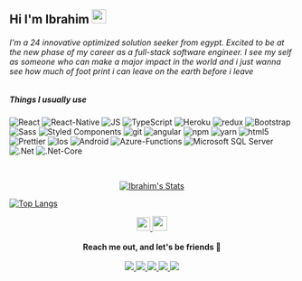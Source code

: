 <h2>Hi  I'm Ibrahim <img src="https://media.giphy.com/media/hvRJCLFzcasrR4ia7z/giphy.gif" width="25px"></h1> 

<h6>
  I'm a 24 innovative optimized solution seeker from egypt. Excited to be at the new phase of my career as a full-stack software engineer. I see my self as someone who can make a major impact in the world and i just wanna see how much of foot print  i can leave on the earth before i leave 
</h6>

<h5>Things I usually use</h5>
<p>
  <img alt="React" src="https://img.shields.io/badge/-React-45b8d8?style=flat-square&logo=react&logoColor=white" />
  <img alt="React-Native" src="https://img.shields.io/badge/-React--Native-AEC7EA?style=flat-square&logo=react&logoColor=white" />
  <img alt="JS" src="https://img.shields.io/badge/-JavaScript-F7DF1E?style=flat-square&logo=JavaScript&logoColor=black" />
  <img alt="TypeScript" src="https://img.shields.io/badge/-TypeScript-007ACC?style=flat-square&logo=typescript&logoColor=white" />
  <img alt="Heroku" src="https://img.shields.io/badge/-Heroku-430098?style=flat-square&logo=heroku&logoColor=white" />
  <img alt="redux" src="https://img.shields.io/badge/-Redux-764ABC?style=flat-square&logo=redux&logoColor=white" />
  <img alt="Bootstrap" src="https://img.shields.io/badge/-Bootstrap-CC6699?style=flat-square&logo=Bootstrap&logoColor=white" />
  <img alt="Sass" src="https://img.shields.io/badge/-Sass-CC6699?style=flat-square&logo=sass&logoColor=white" />
  <img alt="Styled Components" src="https://img.shields.io/badge/-Styled_Components-db7092?style=flat-square&logo=styled-components&logoColor=white" />
  <img alt="git" src="https://img.shields.io/badge/-Git-F05032?style=flat-square&logo=git&logoColor=white" />
  <img alt="angular" src="https://img.shields.io/badge/-Angular-DD0031?style=flat-square&logo=angular&logoColor=white" />
  <img alt="npm" src="https://img.shields.io/badge/-NPM-CB3837?style=flat-square&logo=npm&logoColor=white" />
    <img alt="yarn" src="https://img.shields.io/badge/-Yarn-2C8EBB?style=flat-square&logo=Yarn&logoColor=white" />
  <img alt="html5" src="https://img.shields.io/badge/-HTML5-E34F26?style=flat-square&logo=html5&logoColor=white" />
  <img alt="Prettier" src="https://img.shields.io/badge/-Prettier-F7B93E?style=flat-square&logo=prettier&logoColor=white" />
  <img alt="Ios" src="https://img.shields.io/badge/--000000?style=flat-square&logo=ios&logoColor=white" />
  <img alt="Android" src="https://img.shields.io/badge/-Android-3DDC84?style=flat-square&logo=android&logoColor=white" />
    <img alt="Azure-Functions" src="https://img.shields.io/badge/-Azure_Functions-0062AD?style=flat-square&logo=Azure-Functions&logoColor=white" />
  <img alt="Microsoft SQL Server" src="https://img.shields.io/badge/-Microsoft_SQL_Server-CC2927?style=flat-square&logo=Microsoft-SQL-Server&logoColor=white" /> 
    <img alt=".Net" src="https://img.shields.io/badge/-.Net-512BD4?style=flat-square&logo=.net&logoColor=white" /> 
  <img alt=".Net-Core" src="https://img.shields.io/badge/-.Net--Core-712BD4?style=flat-square&logo=.net&logoColor=white" /> 
</p>


<br/>

<p align="center">
  <a href="https://github.com/hima-Megahed" class="rich-diff-level-one">
    <img src="https://github-readme-stats.vercel.app/api?username=hima-Megahed&count_private=true&title_color=000&text_color=777" alt="Ibrahim's Stats" >
  </a>
  
  [![Top Langs](https://github-readme-stats.vercel.app/api/top-langs/?username=hima-megahed&count_private=true&layout=compact)](https://github.com/hima-Megahed)
</p>


<p align="center">
  <a href="https://dev.to/himamegahed">
    <img src="https://camo.githubusercontent.com/6bc5e62e0bf5e21ab8054b731540529bbc8e01b3/68747470733a2f2f6432666c746978307632653073622e636c6f756466726f6e742e6e65742f6465762d62616467652e737667" width="24px"/>
  </a> 
  <a href="https://www.linkedin.com/in/ibrahimhasan96">
    <img src="https://img.icons8.com/ios-filled/256/000000/linkedin.svg" width="26px"/>
  </a>
  <br><br>
  <strong>Reach me out, and let's be friends 🤝</strong>
  <br><br>
  <a href="https://github.com/hima-Megahed">
    <img src="https://badges.pufler.dev/visits/hima-Megahed/DatingApp?style=flat-square&color=black&logo=github">
  </a>
  <a href="https://github.com/hima-Megahed">
    <img src="https://badges.pufler.dev/years/hima-Megahed?style=flat-square&color=black&logo=github">
  </a>
  <a href="https://github.com/hima-Megahed">
    <img src="https://badges.pufler.dev/repos/hima-Megahed?style=flat-square&color=black&logo=github">
  </a>
  <a href="https://github.com/hima-Megahed">
    <img src="https://badges.pufler.dev/gists/hima-Megahed?style=flat-square&color=black&logo=github">
  </a>
  <a href="https://github.com/hima-Megahed">
    <img src="https://badges.pufler.dev/commits/monthly/hima-Megahed?style=flat-square&color=black&logo=github">
  </a>
</p>
